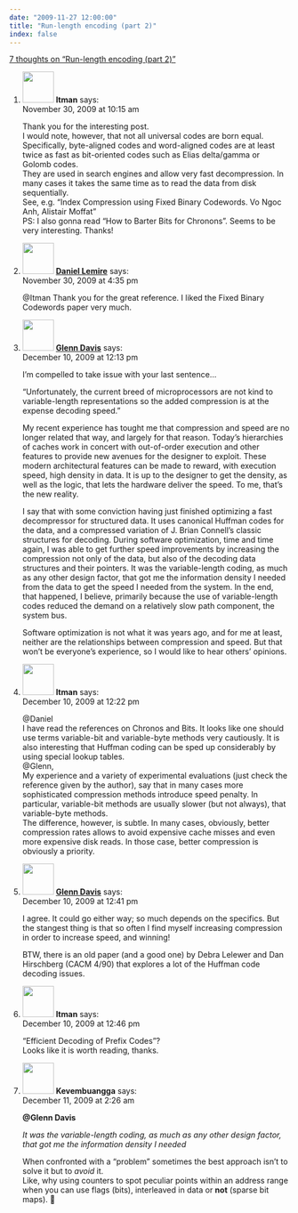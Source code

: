 ```yaml
---
date: "2009-11-27 12:00:00"
title: "Run-length encoding (part 2)"
index: false
---
```


[7 thoughts on &ldquo;Run-length encoding (part 2)&rdquo;](/lemire/blog/2009/11-27-run-length-encoding-part-2)

<ol class="comment-list">
<li id="comment-51932" class="comment even thread-even depth-1">
<div class="comment-author vcard">
<img alt src="https://secure.gravatar.com/avatar/cdbd04afdb5401d1cbbd390416f3c1e3?s=56&#038;d=mm&#038;r=g" srcset="https://secure.gravatar.com/avatar/cdbd04afdb5401d1cbbd390416f3c1e3?s=112&#038;d=mm&#038;r=g 2x" class="avatar avatar-56 photo" height="56" width="56" decoding="async" /> <b class="fn">Itman</b> <span class="says">says:</span> </div>
<div class="comment-metadata"><time datetime="2009-11-30T10:15:00+00:00">November 30, 2009 at 10:15 am</time></a> </div>
<div class="comment-content">
<p>Thank you for the interesting post.<br/>
I would note, however, that not all universal codes are born equal. Specifically, byte-aligned codes and word-aligned codes are at least twice as fast as bit-oriented codes such as Elias delta/gamma or Golomb codes.<br/>
They are used in search engines and allow very fast decompression. In many cases it takes the same time as to read the data from disk sequentially.<br/>
See, e.g. &ldquo;Index Compression using Fixed Binary Codewords. Vo Ngoc Anh, Alistair Moffat&rdquo;<br/>
PS: I also gonna read &ldquo;How to Barter Bits for Chronons&rdquo;. Seems to be very interesting. Thanks!</p>
</div>
</li>
<li id="comment-51934" class="comment byuser comment-author-lemire bypostauthor odd alt thread-odd thread-alt depth-1">
<div class="comment-author vcard">
<img alt src="https://secure.gravatar.com/avatar/2ca999bef9535950f5b84281a4dab006?s=56&#038;d=mm&#038;r=g" srcset="https://secure.gravatar.com/avatar/2ca999bef9535950f5b84281a4dab006?s=112&#038;d=mm&#038;r=g 2x" class="avatar avatar-56 photo" height="56" width="56" decoding="async" /> <b class="fn"><a href="https://lemire.me/blog/" class="url" rel="ugc">Daniel Lemire</a></b> <span class="says">says:</span> </div>
<div class="comment-metadata"><time datetime="2009-11-30T16:35:13+00:00">November 30, 2009 at 4:35 pm</time></a> </div>
<div class="comment-content">
<p>@Itman Thank you for the great reference. I liked the Fixed Binary Codewords paper very much.</p>
</div>
</li>
<li id="comment-51976" class="comment even thread-even depth-1">
<div class="comment-author vcard">
<img alt src="https://secure.gravatar.com/avatar/77ab94bee30d4bbc521c2fbb9bd574f1?s=56&#038;d=mm&#038;r=g" srcset="https://secure.gravatar.com/avatar/77ab94bee30d4bbc521c2fbb9bd574f1?s=112&#038;d=mm&#038;r=g 2x" class="avatar avatar-56 photo" height="56" width="56" loading="lazy" decoding="async" /> <b class="fn"><a href="http://www.xtremecompression.com" class="url" rel="ugc external nofollow">Glenn Davis</a></b> <span class="says">says:</span> </div>
<div class="comment-metadata"><time datetime="2009-12-10T12:13:14+00:00">December 10, 2009 at 12:13 pm</time></a> </div>
<div class="comment-content">
<p>I&rsquo;m compelled to take issue with your last sentence&#8230;</p>
<p>&ldquo;Unfortunately, the current breed of microprocessors are not kind to variable-length representations so the added compression is at the expense decoding speed.&rdquo;</p>
<p>My recent experience has tought me that compression and speed are no longer related that way, and largely for that reason. Today&rsquo;s hierarchies of caches work in concert with out-of-order execution and other features to provide new avenues for the designer to exploit. These modern architectural features can be made to reward, with execution speed, high density in data. It is up to the designer to get the density, as well as the logic, that lets the hardware deliver the speed. To me, that&rsquo;s the new reality.</p>
<p>I say that with some conviction having just finished optimizing a fast decompressor for structured data. It uses canonical Huffman codes for the data, and a compressed variation of J. Brian Connell&rsquo;s classic structures for decoding. During software optimization, time and time again, I was able to get further speed improvements by increasing the compression not only of the data, but also of the decoding data structures and their pointers. It was the variable-length coding, as much as any other design factor, that got me the information density I needed from the data to get the speed I needed from the system. In the end, that happened, I believe, primarily because the use of variable-length codes reduced the demand on a relatively slow path component, the system bus.</p>
<p>Software optimization is not what it was years ago, and for me at least, neither are the relationships between compression and speed. But that won&rsquo;t be everyone&rsquo;s experience, so I would like to hear others&rsquo; opinions.</p>
</div>
</li>
<li id="comment-51977" class="comment odd alt thread-odd thread-alt depth-1">
<div class="comment-author vcard">
<img alt src="https://secure.gravatar.com/avatar/cdbd04afdb5401d1cbbd390416f3c1e3?s=56&#038;d=mm&#038;r=g" srcset="https://secure.gravatar.com/avatar/cdbd04afdb5401d1cbbd390416f3c1e3?s=112&#038;d=mm&#038;r=g 2x" class="avatar avatar-56 photo" height="56" width="56" loading="lazy" decoding="async" /> <b class="fn">Itman</b> <span class="says">says:</span> </div>
<div class="comment-metadata"><time datetime="2009-12-10T12:22:27+00:00">December 10, 2009 at 12:22 pm</time></a> </div>
<div class="comment-content">
<p>@Daniel<br/>
I have read the references on Chronos and Bits. It looks like one should use terms variable-bit and variable-byte methods very cautiously. It is also interesting that Huffman coding can be sped up considerably by using special lookup tables.<br/>
@Glenn,<br/>
My experience and a variety of experimental evaluations (just check the reference given by the author), say that in many cases more sophisticated compression methods introduce speed penalty. In particular, variable-bit methods are usually slower (but not always), that variable-byte methods.<br/>
The difference, however, is subtle. In many cases, obviously, better compression rates allows to avoid expensive cache misses and even more expensive disk reads. In those case, better compression is obviously a priority.</p>
</div>
</li>
<li id="comment-51978" class="comment even thread-even depth-1">
<div class="comment-author vcard">
<img alt src="https://secure.gravatar.com/avatar/77ab94bee30d4bbc521c2fbb9bd574f1?s=56&#038;d=mm&#038;r=g" srcset="https://secure.gravatar.com/avatar/77ab94bee30d4bbc521c2fbb9bd574f1?s=112&#038;d=mm&#038;r=g 2x" class="avatar avatar-56 photo" height="56" width="56" loading="lazy" decoding="async" /> <b class="fn"><a href="http://www.xtremecompression.com" class="url" rel="ugc external nofollow">Glenn Davis</a></b> <span class="says">says:</span> </div>
<div class="comment-metadata"><time datetime="2009-12-10T12:41:33+00:00">December 10, 2009 at 12:41 pm</time></a> </div>
<div class="comment-content">
<p>I agree. It could go either way; so much depends on the specifics. But the stangest thing is that so often I find myself increasing compression in order to increase speed, and winning!</p>
<p>BTW, there is an old paper (and a good one) by Debra Lelewer and Dan Hirschberg (CACM 4/90) that explores a lot of the Huffman code decoding issues.</p>
</div>
</li>
<li id="comment-51979" class="comment odd alt thread-odd thread-alt depth-1">
<div class="comment-author vcard">
<img alt src="https://secure.gravatar.com/avatar/cdbd04afdb5401d1cbbd390416f3c1e3?s=56&#038;d=mm&#038;r=g" srcset="https://secure.gravatar.com/avatar/cdbd04afdb5401d1cbbd390416f3c1e3?s=112&#038;d=mm&#038;r=g 2x" class="avatar avatar-56 photo" height="56" width="56" loading="lazy" decoding="async" /> <b class="fn">Itman</b> <span class="says">says:</span> </div>
<div class="comment-metadata"><time datetime="2009-12-10T12:46:09+00:00">December 10, 2009 at 12:46 pm</time></a> </div>
<div class="comment-content">
<p>&ldquo;Efficient Decoding of Prefix Codes&rdquo;?<br/>
Looks like it is worth reading, thanks.</p>
</div>
</li>
<li id="comment-51983" class="comment even thread-even depth-1">
<div class="comment-author vcard">
<img alt src="https://secure.gravatar.com/avatar/988ac6d9ab01c62c26ca83981a0e5e9a?s=56&#038;d=mm&#038;r=g" srcset="https://secure.gravatar.com/avatar/988ac6d9ab01c62c26ca83981a0e5e9a?s=112&#038;d=mm&#038;r=g 2x" class="avatar avatar-56 photo" height="56" width="56" loading="lazy" decoding="async" /> <b class="fn">Kevembuangga</b> <span class="says">says:</span> </div>
<div class="comment-metadata"><time datetime="2009-12-11T02:26:35+00:00">December 11, 2009 at 2:26 am</time></a> </div>
<div class="comment-content">
<p><b>@Glenn Davis</b></p>
<p><i>It was the variable-length coding, as much as any other design factor, that got me the information density I needed</i></p>
<p>When confronted with a &ldquo;problem&rdquo; sometimes the best approach isn&rsquo;t to solve it but to <i>avoid</i> it.<br/>
Like, why using counters to spot peculiar points within an address range when you can use flags (bits), interleaved in data or <b>not</b> (sparse bit maps). 🙂</p>
</div>
</li>
</ol>
